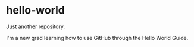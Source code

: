# hello-world
Just another repository.

I'm a new grad learning how to use GitHub through the Hello World Guide.
